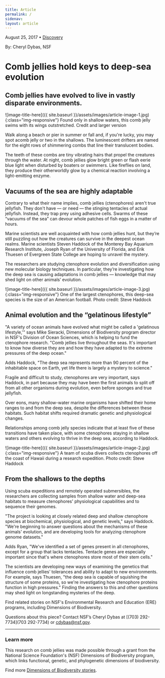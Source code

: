 ```yaml
---
title: Article
permalink: /
sidenav:
layout: article
---
```

August 25, 2017 • [Discovery](#)

By: Cheryl Dybas, NSF

# Comb jellies hold keys to deep-sea evolution

## Comb jellies have evolved to live in vastly disparate environments.

![image-title-here]({{ site.baseurl }}/assets/images/article-image-1.jpg){:class="img-responsive"}
Found only in shallow waters, this comb jelly swims with its wings outstretched. Credit and larger version

Walk along a beach or pier in summer or fall and, if you're lucky, you may spot acomb jelly or two in the shallows. The luminescent drifters are named for the eight rows of shimmering combs that line their translucent bodies.

The teeth of these combs are tiny vibrating hairs that propel the creatures through the water. At night, comb jellies glow bright green or flash eerie blue light when disturbed by boaters or swimmers. Like fireflies on land, they produce their otherworldly glow by a chemical reaction involving a light-emitting enzyme.

## Vacuums of the sea are highly adaptable

Contrary to what their name implies, comb jellies (ctenophores) aren't true jellyfish. They don't have — or need — the stinging tentacles of actual jellyfish. Instead, they trap prey using adhesive cells. Swarms of these “vacuums of the sea” can devour whole patches of fish eggs in a matter of hours.

Marine scientists are well acquainted with how comb jellies hunt, but they’re still puzzling out how the creatures can survive in the deepest ocean realms. Marine scientists Steven Haddock of the Monterey Bay Aquarium Research Institute, Joseph Ryan of the University of Florida, and Erik Thuesen of Evergreen State College are hoping to unravel the mystery.

The researchers are studying ctenophore evolution and diversification using new molecular biology techniques. In particular, they’re investigating how the deep sea is causing adaptations in comb jellies — knowledge that may shed light on other animals’ evolution.

![image-title-here]({{ site.baseurl }}/assets/images/article-image-3.jpg){:class="img-responsive"}
One of the largest ctenophores, this deep-sea species is the size of an American football.  Photo credit: Steve Haddock

## Animal evolution and the “gelatinous lifestyle”

"A variety of ocean animals have evolved what might be called a 'gelatinous lifestyle,'" says Mike Sieracki, Dimensions of Biodiversity program director in NSF's Division of Ocean Sciences, which is helping to fund the ctenophore research. "Comb jellies live throughout the seas. It's important to know how diverse they are and how they have adapted to the extreme pressures of the deep ocean."

Adds Haddock, "The deep sea represents more than 90 percent of the inhabitable space on Earth, yet life there is largely a mystery to science."

Fragile and difficult to study, ctenophores are very important, says Haddock, in part because they may have been the first animals to split off from all other organisms during evolution, even before sponges and true jellyfish.

Over eons, many shallow-water marine organisms have shifted their home ranges to and from the deep sea, despite the differences between these habitats. Such habitat shifts required dramatic genetic and physiological changes.

Relationships among comb jelly species indicate that at least five of these transitions have taken place, with some ctenophores staying in shallow waters and others evolving to thrive in the deep sea, according to Haddock.

![image-title-here]({{ site.baseurl }}/assets/images/article-image-2.jpg){:class="img-responsive"}
A team of scuba divers collects ctenophores off the coast of Hawaii during a research expedition. Photo credit: Steve Haddock

## From the shallows to the depths

Using scuba expeditions and remotely operated submersibles, the researchers are collecting samples from shallow water and deep-sea habitats to measure ctenophores' physiological capabilities and to sequence their genomes.

"The project is looking at closely related deep and shallow ctenophore species at biochemical, physiological, and genetic levels," says Haddock. "We're beginning to answer questions about the mechanisms of these animals' evolution, and are developing tools for analyzing ctenophore genome datasets."

Adds Ryan, "We've identified a set of genes present in all ctenophores, except for a group that lacks tentacles. Tentacle genes are especially important since that's where ctenophores store most of their stem cells."

The scientists are developing new ways of examining the genetics that influence comb jellies’ tolerances and ability to adapt to new environments. For example, says Thuesen, "the deep sea is capable of squishing the structure of some proteins, so we're investigating how ctenophore proteins function in high pressures." Finding the answers to this and other questions may shed light on longstanding mysteries of the deep.

Find related stories on NSF's Environmental Research and Education (ERE) programs, including Dimensions of Biodiversity.


Questions about this piece? Contact NSF’s Cheryl Dybas at [(703) 292-7734](703 292-7734) or [cdybas@nsf.gov](cdybas@nsf.gov).

---

### Learn more

This research on comb jellies was made possible through a grant from the National Science Foundation's (NSF) Dimensions of Biodiversity program, which links functional, genetic, and phylogenetic dimensions of biodiversity.

Find more [Dimensions of Biodiversity stories](#).
